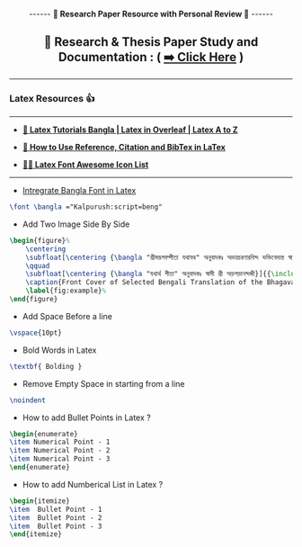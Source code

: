<div align = "center">

------ **🤔 Research Paper Resource with Personal Review 🤔** ------

## 🧠 Research & Thesis Paper Study and Documentation : ( [➡️ Click Here](./Paper%20Reviews/README.md) )

<hr>

</div>

### Latex Resources 👍

<hr>

- **[🎥 Latex Tutorials Bangla | Latex in Overleaf | Latex A to Z](https://youtube.com/playlist?list=PLgLZ-Gaqn8XfRDyZD_EOM9Cb_cmVr8pME&si=LNw912aixJNYEM7c)**

- **[🎥 How to Use Reference, Citation and BibTex in LaTex](https://youtu.be/hwTpPW6N9og?si=aphUOn9wlhl5TYWS)**

- **[✍🏻 Latex Font Awesome Icon List](./Latext%20Fontawesom%20ICONS.pdf)**

<hr>

- [Intregrate Bangla Font in Latex](https://youtu.be/k80gVGmTtTs?si=X3f979A00hEhTxy0)

```latex
\font \bangla ="Kalpurush:script=beng"
```

- Add Two Image Side By Side

```latex
\begin{figure}%
    \centering
    \subfloat[\centering {\bangla "শ্রীমদ্ভগবদ্গীতা যথাযথ" অনুবাদকঃ অভয়চরণারবিন্দ ভক্তিবেদান্ত স্বামী প্রভুপাদ}]{{\includegraphics[width=7.2cm]{Assets/cover_provupad.png} }}%
    \qquad
    \subfloat[\centering {\bangla "যথার্থ গীতা" অনুবাদকঃ স্বামী শ্রী অড়গড়ানন্দজী}]{{\includegraphics[width=5cm]{Assets/cover-aouragondho.png} }}%
    \caption{Front Cover of Selected Bengali Translation of the Bhagavad Gita}%
    \label{fig:example}%
\end{figure}
```

- Add Space Before a line

```latex
\vspace{10pt}
```

- Bold Words in Latex

```latex
\textbf{ Bolding }
```

- Remove Empty Space in starting from a line

```latex
\noindent
```

- How to add Bullet Points in Latex ?

```latex
\begin{enumerate}
\item Numerical Point - 1
\item Numerical Point - 2
\item Numerical Point - 3
\end{enumerate}
```

- How to add Numberical List in Latex ?

```latex
\begin{itemize}
\item  Bullet Point - 1
\item  Bullet Point - 2
\item  Bullet Point - 3
\end{itemize}
```
